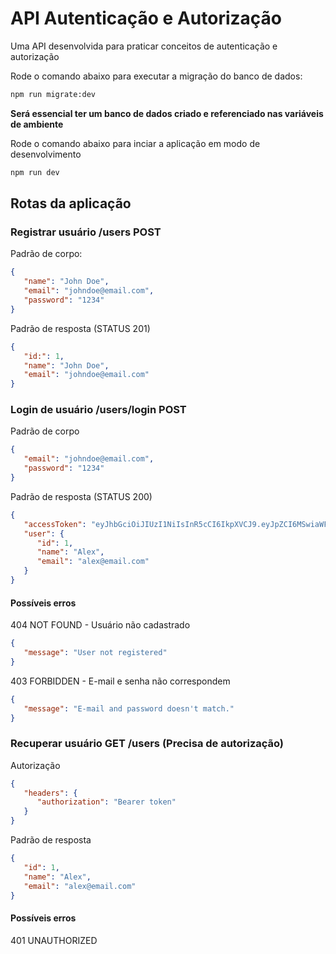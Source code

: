 # API Autenticação e Autorização

Uma API desenvolvida para praticar conceitos de autenticação e autorização

Rode o comando abaixo para executar a migração do banco de dados:

```bash
npm run migrate:dev
```

**Será essencial ter um banco de dados criado e referenciado nas variáveis de ambiente**

Rode o comando abaixo para inciar a aplicação em modo de desenvolvimento

```bash
npm run dev
```

## Rotas da aplicação

### Registrar usuário /users POST

Padrão de corpo:

```json
{
   "name": "John Doe",
   "email": "johndoe@email.com",
   "password": "1234"
}
```

Padrão de resposta (STATUS 201)

```json
{
   "id:": 1,
   "name": "John Doe",
   "email": "johndoe@email.com"
}
```

### Login de usuário /users/login POST

Padrão de corpo

```json
{
   "email": "johndoe@email.com",
   "password": "1234"
}
```

Padrão de resposta (STATUS 200)

```json
{
   "accessToken": "eyJhbGciOiJIUzI1NiIsInR5cCI6IkpXVCJ9.eyJpZCI6MSwiaWF0IjoxNzAxMDkzMTA4LCJleHAiOjE3MDExMzYzMDh9.KiE6aaW7Vmu0ebp-0NXpfnuIcbfKbuIwTYk8pU__Js4",
   "user": {
      "id": 1,
      "name": "Alex",
      "email": "alex@email.com"
   }
}
```

#### Possíveis erros

404 NOT FOUND - Usuário não cadastrado

```json
{
   "message": "User not registered"
}
```

403 FORBIDDEN - E-mail e senha não correspondem

```json
{
   "message": "E-mail and password doesn't match."
}
```

### Recuperar usuário GET /users (Precisa de autorização)

Autorização

```json
{
   "headers": {
      "authorization": "Bearer token"
   }
}
```

Padrão de resposta

```json
{
   "id": 1,
   "name": "Alex",
   "email": "alex@email.com"
}
```

#### Possíveis erros

401 UNAUTHORIZED